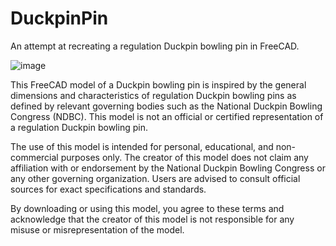 # DuckpinPin
An attempt at recreating a regulation Duckpin bowling pin in FreeCAD.

![image](https://github.com/user-attachments/assets/1c9e2dd1-bde4-4e2b-92ed-8d2ba6416c1a)


This FreeCAD model of a Duckpin bowling pin is inspired by the general dimensions and characteristics of regulation Duckpin bowling pins as defined by relevant governing bodies such as the National Duckpin Bowling Congress (NDBC). This model is not an official or certified representation of a regulation Duckpin bowling pin.

The use of this model is intended for personal, educational, and non-commercial purposes only. The creator of this model does not claim any affiliation with or endorsement by the National Duckpin Bowling Congress or any other governing organization. Users are advised to consult official sources for exact specifications and standards.

By downloading or using this model, you agree to these terms and acknowledge that the creator of this model is not responsible for any misuse or misrepresentation of the model.
